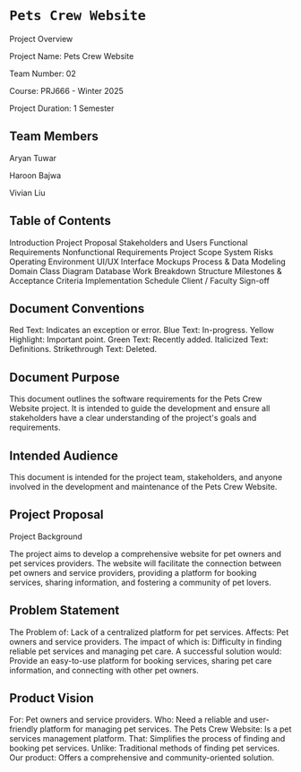 # `Pets Crew Website`

Project Overview

Project Name: Pets Crew Website

Team Number: 02

Course: PRJ666 - Winter 2025

Project Duration: 1 Semester

## Team Members

Aryan Tuwar

Haroon Bajwa

Vivian Liu

## Table of Contents

Introduction
Project Proposal
Stakeholders and Users
Functional Requirements
Nonfunctional Requirements
Project Scope
System Risks
Operating Environment
UI/UX Interface Mockups
Process & Data Modeling
Domain Class Diagram
Database
Work Breakdown Structure
Milestones & Acceptance Criteria
Implementation Schedule
Client / Faculty Sign-off

## Document Conventions
Red Text: Indicates an exception or error.
Blue Text: In-progress.
Yellow Highlight: Important point.
Green Text: Recently added.
Italicized Text: Definitions.
Strikethrough Text: Deleted.

## Document Purpose

This document outlines the software requirements for the Pets Crew Website project. It is intended to guide the development and ensure all stakeholders have a clear understanding of the project's goals and requirements.

## Intended Audience

This document is intended for the project team, stakeholders, and anyone involved in the development and maintenance of the Pets Crew Website.

## Project Proposal

Project Background

The project aims to develop a comprehensive website for pet owners and pet services providers. The website will facilitate the connection between pet owners and service providers, providing a platform for booking services, sharing information, and fostering a community of pet lovers.

## Problem Statement
The Problem of: Lack of a centralized platform for pet services.
Affects: Pet owners and service providers.
The impact of which is: Difficulty in finding reliable pet services and managing pet care.
A successful solution would: Provide an easy-to-use platform for booking services, sharing pet care information, and connecting with other pet owners.

## Product Vision

For: Pet owners and service providers.
Who: Need a reliable and user-friendly platform for managing pet services.
The Pets Crew Website: Is a pet services management platform.
That: Simplifies the process of finding and booking pet services.
Unlike: Traditional methods of finding pet services.
Our product: Offers a comprehensive and community-oriented solution.
